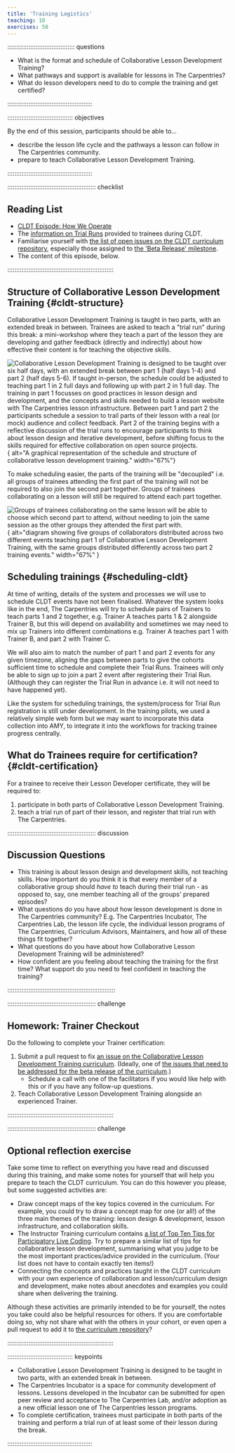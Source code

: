```yaml
---
title: 'Training Logistics'
teaching: 10
exercises: 50
---
```


:::::::::::::::::::::::::::::::::::::: questions 

- What is the format and schedule of Collaborative Lesson Development Training?
- What pathways and support is available for lessons in The Carpentries?
- What do lesson developers need to do to comple the training and get certified?

::::::::::::::::::::::::::::::::::::::::::::::::

::::::::::::::::::::::::::::::::::::: objectives

By the end of this session, participants should be able to...

- describe the lesson life cycle and the pathways a lesson can follow in The Carpentries community.
- prepare to teach Collaborative Lesson Development Training.

::::::::::::::::::::::::::::::::::::::::::::::::


:::::::::::::::::::::::::::::::::::::::::::::::::: checklist

## Reading List

- [CLDT Episode: How We Operate](https://carpentries.github.io/lesson-development-training/operations.html)
- The [information on Trial Runs](https://carpentries.github.io/lesson-development-training/trial-runs.html) provided to trainees during CLDT.
- Familiarise yourself with [the list of open issues on the CLDT curriculum repository][cldt-issues], especially those assigned to [the 'Beta Release' milestone][beta-milestone].
- The content of this episode, below.

::::::::::::::::::::::::::::::::::::::::::::::::::::::::::::


## Structure of Collaborative Lesson Development Training {#cldt-structure}

Collaborative Lesson Development Training is taught in two parts, with an extended break in between.
Trainees are asked to teach a "trial run" during this break: a mini-workshop where they teach a part of the lesson they are developing and gather feedback (directly and indirectly) about how effective their content is for teaching the objective skills.

![Collaborative Lesson Development Training is designed to be taught over six half days, with an extended break between **part 1** (half days 1-4) and **part 2** (half days 5-6).
If taught in-person, the schedule could be adjusted to teaching part 1 in 2 full days and following up with part 2 in 1 full day.
The training in part 1 focusses on good practices in lesson design and development, and the concepts and skills needed to build a lesson website with The Carpentries lesson infrastructure.
Between part 1 and part 2 the participants schedule a session to trail parts of their lesson with a real (or mock) audience and collect feedback.
Part 2 of the training begins with a reflective discussion of the trial runs to encourage participants to think about lesson design and iterative development, before shifting focus to the skills required for effective collaboration on open source projects.
](fig/cldt-structure.svg){
alt="A graphical representation of the schedule and structure of collaborative lesson development training."
width="67%"}

To make scheduling easier, the parts of the training will be "decoupled" i.e. all groups of trainees attending the first part of the training  will not be required to also join the second part together.
Groups of trainees collaborating on a lesson will still be required to attend each part together.

![Groups of trainees collaborating on the same lesson will be able to choose which second part to attend, without needing to join the same session as the other groups they attended the first part with.
](fig/decoupled-training-parts.svg){
alt="diagram showing five groups of collaborators distributed across two different events teaching part 1 of Collaborative Lesson Development Training, with the same groups distributed differently across two part 2 training events."
width="67%"
}


## Scheduling trainings {#scheduling-cldt}

At time of writing, details of the system and processes we will use to schedule CLDT events have not been finalised.
Whatever the system looks like in the end, The Carpentries will try to schedule pairs of Trainers to teach parts 1 and 2 together, e.g. Trainer A teaches parts 1 & 2 alongside Trainer B, but this will depend on availability and sometimes we may need to mix up Trainers into different combinations e.g. Trainer A teaches part 1 with Trainer B, and part 2 with Trainer C.

We will also aim to match the number of part 1 and part 2 events for any given timezone, aligning the gaps between parts to give the cohorts sufficient time to schedule and complete their Trial Runs.
Trainees will only be able to sign up to join a part 2 event after registering their Trial Run. 
(Although they can register the Trial Run in advance i.e. it will not need to have happened yet).

Like the system for scheduling trainings, the system/process for Trial Run registration is still under development.
In the training pilots, we used a relatively simple web form but we may want to incorporate this data collection into AMY, to integrate it into the workflows for tracking trainee progress centrally.


## What do Trainees require for certification? {#cldt-certification}

For a trainee to receive their Lesson Developer certificate, they will be required to:

1. participate in both parts of Collaborative Lesson Development Training.
2. teach a trial run of part of their lesson, and register that trial run with The Carpentries.

:::::::::::::::::::::::::::::::::::::::::::::::::: discussion

## Discussion Questions

- This training is about lesson design and development skills, not teaching skills.
  How important do you think it is that every member of a collaborative group should _have to_ teach during their trial run - as opposed to, say, one member teaching all of the groups' prepared episodes?
- What questions do you have about how lesson development is done in The Carpentries community?
  E.g. The Carpentries Incubator, The Carpentries Lab, the lesson life cycle, the individual lesson programs of The Carpentries, Curriculum Advisors, Maintainers, and how all of these things fit together?
- What questions do you have about how Collaborative Lesson Development Training will be administered?
- How confident are you feeling about teaching the training for the first time?
  What support do you need to feel confident in teaching the training?

:::::::::::::::::::::::::::::::::::::::::::::::::::::::::::::


:::::::::::::::::::::::::::::::::::::::::::::::::: challenge

## Homework: Trainer Checkout

Do the following to complete your Trainer certification:

1. Submit a pull request to fix [an issue on the Collaborative Lesson Development Training curriculum][cldt-issues].
   (Ideally, one of [the issues that need to be addressed for the beta release of the curriculum][beta-milestone].)
    - Schedule a call with one of the facilitators if you would like help with this or if you have any follow-up questions.
2. Teach Collaborative Lesson Development Training alongside an experienced Trainer.

::::::::::::::::::::::::::::::::::::::::::::::::::::::::::::

:::::::::::::::::::::::::::::::::::::::::::::::::: challenge

## Optional reflection exercise

Take some time to reflect on everything you have read and discussed during this training, and make some notes for yourself that will help you prepare to teach the CLDT curriculum.
You can do this however you please, but some suggested activities are:

- Draw concept maps of the key topics covered in the curriculum. 
  For example, you could try to draw a concept map for one (or all!) of the three main themes of the training: lesson design & development, lesson infrastructure, and collaboration skills.
- The Instructor Training curriculum contains 
  [a list of Top Ten Tips for Participatory Live Coding](https://carpentries.github.io/instructor-training/17-live.html#top-ten-tips-for-participatory-live-coding-in-a-workshop).
  Try to prepare a similar list of tips for collaborative lesson development, summarising what you judge to be the most important practices/advice provided in the curriculum. 
  (Your list does not have to contain exactly ten items!)
- Connecting the concepts and practices taught in the CLDT curriculum with your own experience of collaboration and lesson/curriculum design and development, make notes about anecdotes and examples you could share when delivering the training.

Although these activities are primarily intended to be for yourself, the notes you take could also be helpful resources for others.
If you are comfortable doing so, why not share what with the others in your cohort, or even open a pull request to add it to [the curriculum repository](https://github.com/carpentries/lessondev-trainer-training)?

::::::::::::::::::::::::::::::::::::::::::::::::::::::::::::


::::::::::::::::::::::::::::::::::::: keypoints 

- Collaborative Lesson Development Training is designed to be taught in two parts, with an extended break in between.
- The Carpentries Incubator is a space for community development of lessons. Lessons developed in the Incubator can be submitted for open peer review and acceptance to The Carpentries Lab, and/or adoption as a new official lesson one of The Carpentries lesson programs.
- To complete certification, trainees must participate in both parts of the training and perform a trial run of at least some of their lesson during the break.

::::::::::::::::::::::::::::::::::::::::::::::::

[beta-milestone]: https://github.com/carpentries/lesson-development-training/milestone/4
[cldt-issues]: https://github.com/carpentries/lesson-development-training/issues
